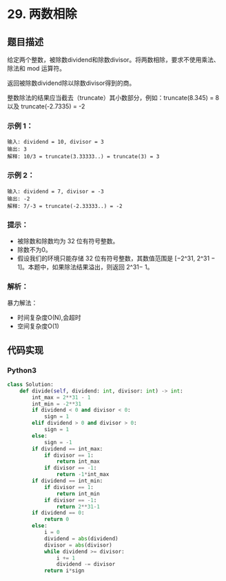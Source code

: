 # 29. 两数相除

## 题目描述
给定两个整数，被除数dividend和除数divisor。将两数相除，要求不使用乘法、除法和 mod 运算符。

返回被除数dividend除以除数divisor得到的商。

整数除法的结果应当截去（truncate）其小数部分，例如：truncate(8.345) = 8 以及 truncate(-2.7335) = -2

### 示例 1：
```
输入: dividend = 10, divisor = 3
输出: 3
解释: 10/3 = truncate(3.33333..) = truncate(3) = 3
```
### 示例 2：
```
输入: dividend = 7, divisor = -3
输出: -2
解释: 7/-3 = truncate(-2.33333..) = -2
```

### 提示：

 - 被除数和除数均为 32 位有符号整数。 
 - 除数不为0。 
 - 假设我们的环境只能存储 32 位有符号整数，其数值范围是 [−2^31, 2^31 − 1]。本题中，如果除法结果溢出，则返回 2^31− 1。
 
### 解析：
暴力解法：
 - 时间复杂度O(N),会超时
 - 空间复杂度O(1)

## 代码实现
### Python3
```python
class Solution:
    def divide(self, dividend: int, divisor: int) -> int:
        int_max = 2**31 - 1
        int_min = -2**31
        if dividend < 0 and divisor < 0:
            sign = 1
        elif dividend > 0 and divisor > 0:
            sign = 1
        else:
            sign = -1
        if dividend == int_max:
            if divisor == 1:
                return int_max
            if divisor == -1:
                return -1*int_max
        if dividend == int_min:
            if divisor == 1:
                return int_min
            if divisor == -1:
                return 2**31-1
        if dividend == 0:
            return 0
        else:
            i = 0
            dividend = abs(dividend)
            divisor = abs(divisor)
            while dividend >= divisor:
                i += 1
                dividend -= divisor
            return i*sign
```